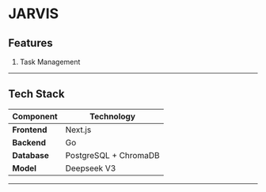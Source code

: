 # JARVIS

## **Features**
1. Task Management

---
## **Tech Stack**
| Component | Technology |
|---|---|
| **Frontend** | Next.js |
| **Backend** | Go |
| **Database** | PostgreSQL + ChromaDB |
| **Model** | Deepseek V3 |

---
